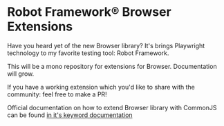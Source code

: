 

# Robot Framework® Browser Extensions

Have you heard yet of the new Browser library? It's brings Playwright technology to my favorite testing tool: Robot Framework.

This will be a mono repository for extensions for Browser. Documentation will grow. 

If you have a working extension which you'd like to share with the community: feel free to make a PR!


Official documentation on how to extend Browser library with CommonJS can be found [in it's keyword documentation](https://marketsquare.github.io/robotframework-browser/Browser.html#Extending%20Browser%20library%20with%20a%20JavaScript%20module)
